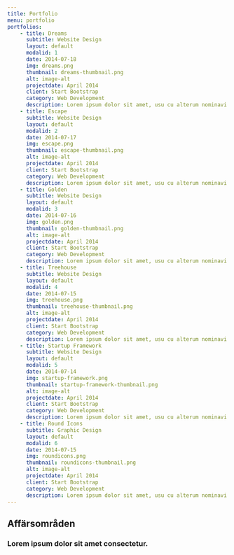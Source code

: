 ```yaml
---
title: Portfolio
menu: portfolio
portfolios:
    - title: Dreams
      subtitle: Website Design
      layout: default
      modalid: 1
      date: 2014-07-18
      img: dreams.png
      thumbnail: dreams-thumbnail.png
      alt: image-alt
      projectdate: April 2014
      client: Start Bootstrap
      category: Web Development
      description: Lorem ipsum dolor sit amet, usu cu alterum nominavi lobortis. At duo novum diceret. Tantas apeirian vix et, usu sanctus postulant inciderint ut, populo diceret necessitatibus in vim. Cu eum dicam feugiat noluisse.
    - title: Escape
      subtitle: Website Design
      layout: default
      modalid: 2
      date: 2014-07-17
      img: escape.png
      thumbnail: escape-thumbnail.png
      alt: image-alt
      projectdate: April 2014
      client: Start Bootstrap
      category: Web Development
      description: Lorem ipsum dolor sit amet, usu cu alterum nominavi lobortis. At duo novum diceret. Tantas apeirian vix et, usu sanctus postulant inciderint ut, populo diceret necessitatibus in vim  . Cu eum dicam feugiat noluisse.
    - title: Golden
      subtitle: Website Design
      layout: default
      modalid: 3
      date: 2014-07-16
      img: golden.png
      thumbnail: golden-thumbnail.png
      alt: image-alt
      projectdate: April 2014
      client: Start Bootstrap
      category: Web Development
      description: Lorem ipsum dolor sit amet, usu cu alterum nominavi lobortis. At duo novum diceret. Tantas apeirian vix et, usu sanctus postulant inciderint ut, populo diceret necessitatibus in v. Cu eum dicam feugiat noluisse.
    - title: Treehouse
      subtitle: Website Design
      layout: default
      modalid: 4
      date: 2014-07-15
      img: treehouse.png
      thumbnail: treehouse-thumbnail.png
      alt: image-alt
      projectdate: April 2014
      client: Start Bootstrap
      category: Web Development
      description: Lorem ipsum dolor sit amet, usu cu alterum nominavi lobortis. At duo novum diceret. Tantas apeirian vix et, usu sanctus postulant inciderint ut, populo diceret necessitatibus in v. Cu eum dicam feugiat noluisse.
    - title: Startup Framework
      subtitle: Website Design
      layout: default
      modalid: 5
      date: 2014-07-14
      img: startup-framework.png
      thumbnail: startup-framework-thumbnail.png
      alt: image-alt
      projectdate: April 2014
      client: Start Bootstrap
      category: Web Development
      description: Lorem ipsum dolor sit amet, usu cu alterum nominavi lobortis. At duo novum diceret. Tantas apeirian vix et, usu sanctus postulant inciderint ut, populo diceret necessitatibus in v. Cu eum dicam feugiat noluisse.
    - title: Round Icons
      subtitle: Graphic Design
      layout: default
      modalid: 6
      date: 2014-07-15
      img: roundicons.png
      thumbnail: roundicons-thumbnail.png
      alt: image-alt
      projectdate: April 2014
      client: Start Bootstrap
      category: Web Development
      description: Lorem ipsum dolor sit amet, usu cu alterum nominavi lobortis. At duo novum diceret. Tantas apeirian vix et, usu sanctus postulant inciderint ut, populo diceret necessitatibus in v. Cu eum dicam feugiat noluisse.                 
---
```


## Affärsområden
### Lorem ipsum dolor sit amet consectetur.
